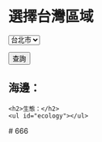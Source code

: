 <!DOCTYPE html>
<html lang="zh-TW">
<head>
  <meta charset="UTF-8">
  <meta name="viewport" content="width=device-width, initial-scale=1.0">
  <title>台灣海邊與生態查詢</title>
  <link rel="stylesheet" href="styles.css">
</head>
<body>
  <h1>選擇台灣區域</h1>
  
  <select id="areaSelect">
    <option value="台北市">台北市</option>
    <option value="高雄市">高雄市</option>
    <option value="台中市">台中市</option>
    <option value="花蓮縣">花蓮縣</option>
    <option value="屏東縣">屏東縣</option>
    <option value="澎湖縣">澎湖縣</option>
    <option value="金門縣">金門縣</option>
  </select>
  
  <button id="searchBtn">查詢</button>

  <div id="result">
    <h2>海邊：</h2>
    <ul id="beaches"></ul>
    
    <h2>生態：</h2>
    <ul id="ecology"></ul>
  </div>

  <script src="app.js"></script>
</body>
</html># 666
